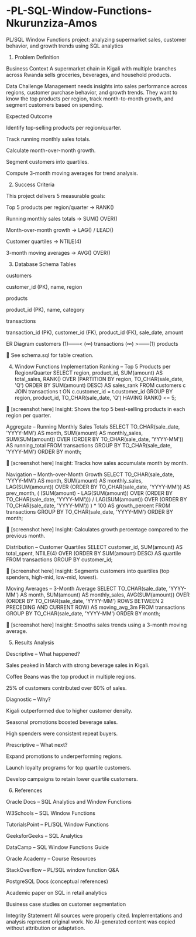 # -PL-SQL-Window-Functions-Nkurunziza-Amos
PL/SQL Window Functions project: analyzing supermarket sales, customer behavior, and growth trends using SQL analytics
1. Problem Definition

Business Context
A supermarket chain in Kigali with multiple branches across Rwanda sells groceries, beverages, and household products.

Data Challenge
Management needs insights into sales performance across regions, customer purchase behavior, and growth trends. They want to know the top products per region, track month-to-month growth, and segment customers based on spending.

Expected Outcome

Identify top-selling products per region/quarter.

Track running monthly sales totals.

Calculate month-over-month growth.

Segment customers into quartiles.

Compute 3-month moving averages for trend analysis.

2. Success Criteria

This project delivers 5 measurable goals:

Top 5 products per region/quarter → RANK()

Running monthly sales totals → SUM() OVER()

Month-over-month growth → LAG() / LEAD()

Customer quartiles → NTILE(4)

3-month moving averages → AVG() OVER()

3. Database Schema
Tables

customers

customer_id (PK), name, region

products

product_id (PK), name, category

transactions

transaction_id (PK), customer_id (FK), product_id (FK), sale_date, amount

ER Diagram
customers (1)───< (∞) transactions (∞) >───(1) products


📌 See schema.sql for table creation.

4. Window Functions Implementation
Ranking – Top 5 Products per Region/Quarter
SELECT region, product_id, 
       SUM(amount) AS total_sales,
       RANK() OVER (PARTITION BY region, TO_CHAR(sale_date, 'Q') 
                    ORDER BY SUM(amount) DESC) AS sales_rank
FROM customers c
JOIN transactions t ON c.customer_id = t.customer_id
GROUP BY region, product_id, TO_CHAR(sale_date, 'Q')
HAVING RANK() <= 5;


📸 [screenshot here]
Insight: Shows the top 5 best-selling products in each region per quarter.

Aggregate – Running Monthly Sales Totals
SELECT TO_CHAR(sale_date, 'YYYY-MM') AS month,
       SUM(amount) AS monthly_sales,
       SUM(SUM(amount)) OVER (ORDER BY TO_CHAR(sale_date, 'YYYY-MM')) AS running_total
FROM transactions
GROUP BY TO_CHAR(sale_date, 'YYYY-MM')
ORDER BY month;


📸 [screenshot here]
Insight: Tracks how sales accumulate month by month.

Navigation – Month-over-Month Growth
SELECT TO_CHAR(sale_date, 'YYYY-MM') AS month,
       SUM(amount) AS monthly_sales,
       LAG(SUM(amount)) OVER (ORDER BY TO_CHAR(sale_date, 'YYYY-MM')) AS prev_month,
       ( (SUM(amount) - LAG(SUM(amount)) OVER (ORDER BY TO_CHAR(sale_date, 'YYYY-MM'))) 
          / LAG(SUM(amount)) OVER (ORDER BY TO_CHAR(sale_date, 'YYYY-MM')) ) * 100 
          AS growth_percent
FROM transactions
GROUP BY TO_CHAR(sale_date, 'YYYY-MM')
ORDER BY month;


📸 [screenshot here]
Insight: Calculates growth percentage compared to the previous month.

Distribution – Customer Quartiles
SELECT customer_id, SUM(amount) AS total_spent,
       NTILE(4) OVER (ORDER BY SUM(amount) DESC) AS quartile
FROM transactions
GROUP BY customer_id;


📸 [screenshot here]
Insight: Segments customers into quartiles (top spenders, high-mid, low-mid, lowest).

Moving Averages – 3-Month Average
SELECT TO_CHAR(sale_date, 'YYYY-MM') AS month,
       SUM(amount) AS monthly_sales,
       AVG(SUM(amount)) OVER (ORDER BY TO_CHAR(sale_date, 'YYYY-MM') 
                              ROWS BETWEEN 2 PRECEDING AND CURRENT ROW) AS moving_avg_3m
FROM transactions
GROUP BY TO_CHAR(sale_date, 'YYYY-MM')
ORDER BY month;


📸 [screenshot here]
Insight: Smooths sales trends using a 3-month moving average.

5. Results Analysis

Descriptive – What happened?

Sales peaked in March with strong beverage sales in Kigali.

Coffee Beans was the top product in multiple regions.

25% of customers contributed over 60% of sales.

Diagnostic – Why?

Kigali outperformed due to higher customer density.

Seasonal promotions boosted beverage sales.

High spenders were consistent repeat buyers.

Prescriptive – What next?

Expand promotions to underperforming regions.

Launch loyalty programs for top quartile customers.

Develop campaigns to retain lower quartile customers.

6. References

Oracle Docs – SQL Analytics and Window Functions

W3Schools – SQL Window Functions

TutorialsPoint – PL/SQL Window Functions

GeeksforGeeks – SQL Analytics

DataCamp – SQL Window Functions Guide

Oracle Academy – Course Resources

StackOverflow – PL/SQL window function Q&A

PostgreSQL Docs (conceptual references)

Academic paper on SQL in retail analytics

Business case studies on customer segmentation

Integrity Statement
All sources were properly cited. Implementations and analysis represent original work. No AI-generated content was copied without attribution or adaptation.


